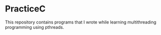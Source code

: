 # PracticeC

This repository contains programs that I wrote while learning 
multithreading programming using pthreads.
